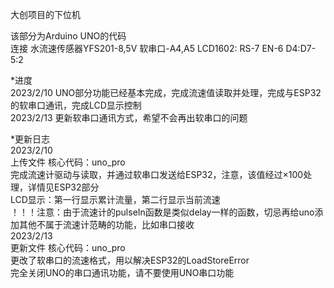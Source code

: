 大创项目的下位机

该部分为Arduino UNO的代码  
连接  水流速传感器YFS201-8,5V   软串口-A4,A5   LCD1602: RS-7 EN-6 D4:D7-5:2

*进度  
2023/2/10  UNO部分功能已经基本完成，完成流速值读取并处理，完成与ESP32的软串口通讯，完成LCD显示控制  
2023/2/13  更新软串口通讯方式，希望不会再出软串口的问题  

*更新日志  
2023/2/10  
上传文件  核心代码：uno_pro  
完成流速计驱动与读取，并通过软串口发送给ESP32，注意，该值经过×100处理，详情见ESP32部分  
LCD显示：第一行显示累计流量，第二行显示当前流速  
！！！注意：由于流速计的pulseIn函数是类似delay一样的函数，切忌再给uno添加其他不属于流速计范畴的功能，比如串口接收  
2023/2/13  
更新文件  核心代码：uno_pro  
更改了软串口的流速格式，用以解决ESP32的LoadStoreError  
完全关闭UNO的串口通讯功能，请不要使用UNO串口功能  

